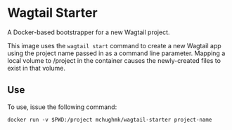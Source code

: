 # Wagtail Starter

A Docker-based bootstrapper for a new Wagtail project.

This image uses the `wagtail start` command to create a new Wagtail app using the project name passed in as a command line parameter. Mapping a local volume to /project in the container causes the newly-created files to exist in that volume.

## Use

To use, issue the following command:
```
docker run -v $PWD:/project mchughmk/wagtail-starter project-name
```
